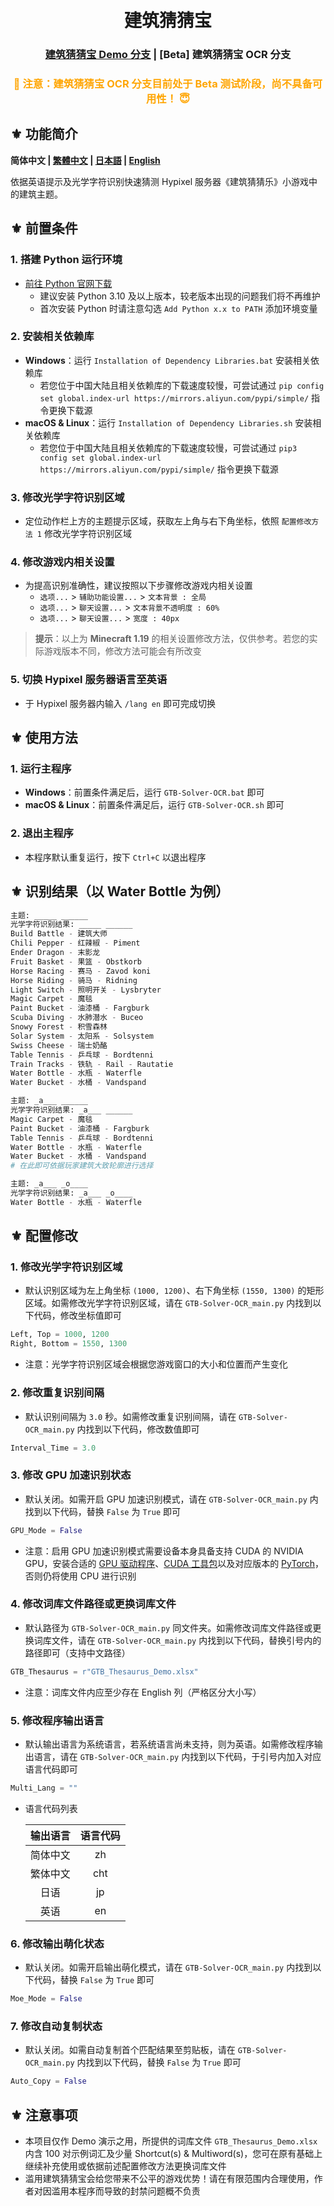 <h1 align="center">
  <br>
  建筑猜猜宝
  <br>
</h1>

<h3 align="center">
<a href="https://github.com/IceNightKing/GTB-Solver/blob/master/readme_zh.md">建筑猜猜宝 Demo 分支</a> | [Beta] 建筑猜猜宝 OCR 分支
</h3>

<h3 align="center">
<font color="orange">🚫 注意：建筑猜猜宝 OCR 分支目前处于 Beta 测试阶段，尚不具备可用性！ 😇</font>
</h3>

## ⚜ 功能简介

**简体中文 | [繁體中文](./readme_cht.md) | [日本語](./readme_jp.md) | [English](./readme.md)**

依据英语提示及光学字符识别快速猜测 Hypixel 服务器《建筑猜猜乐》小游戏中的建筑主题。

## ⚜ 前置条件

### 1. 搭建 Python 运行环境

- [前往 Python 官网下载](https://www.python.org/downloads/ "Python Source Releases")
  - 建议安装 Python 3.10 及以上版本，较老版本出现的问题我们将不再维护
  - 首次安装 Python 时请注意勾选 `Add Python x.x to PATH` 添加环境变量

### 2. 安装相关依赖库

- **Windows**：运行 `Installation of Dependency Libraries.bat` 安装相关依赖库
  - 若您位于中国大陆且相关依赖库的下载速度较慢，可尝试通过 `pip config set global.index-url https://mirrors.aliyun.com/pypi/simple/` 指令更换下载源
- **macOS & Linux**：运行 `Installation of Dependency Libraries.sh` 安装相关依赖库
  - 若您位于中国大陆且相关依赖库的下载速度较慢，可尝试通过 `pip3 config set global.index-url https://mirrors.aliyun.com/pypi/simple/` 指令更换下载源

### 3. 修改光学字符识别区域

- 定位动作栏上方的主题提示区域，获取左上角与右下角坐标，依照 `配置修改方法 1` 修改光学字符识别区域

### 4. 修改游戏内相关设置

- 为提高识别准确性，建议按照以下步骤修改游戏内相关设置
  - `选项...` > `辅助功能设置...` > `文本背景 : 全局`
  - `选项...` > `聊天设置...` > `文本背景不透明度 : 60%`
  - `选项...` > `聊天设置...` > `宽度 : 40px`

> **提示**：以上为 **Minecraft 1.19** 的相关设置修改方法，仅供参考。若您的实际游戏版本不同，修改方法可能会有所改变

### 5. 切换 Hypixel 服务器语言至英语

- 于 Hypixel 服务器内输入 `/lang en` 即可完成切换

## ⚜ 使用方法

### 1. 运行主程序

- **Windows**：前置条件满足后，运行 `GTB-Solver-OCR.bat` 即可
- **macOS & Linux**：前置条件满足后，运行 `GTB-Solver-OCR.sh` 即可

### 2. 退出主程序

- 本程序默认重复运行，按下 `Ctrl+C` 以退出程序

## ⚜ 识别结果（以 Water Bottle 为例）

``` Python
主题: _____ ______
光学字符识别结果: _____ ______
Build Battle - 建筑大师
Chili Pepper - 红辣椒 - Piment
Ender Dragon - 末影龙
Fruit Basket - 果篮 - Obstkorb
Horse Racing - 赛马 - Zavod koni
Horse Riding - 骑马 - Ridning
Light Switch - 照明开关 - Lysbryter
Magic Carpet - 魔毯
Paint Bucket - 油漆桶 - Fargburk
Scuba Diving - 水肺潜水 - Buceo
Snowy Forest - 积雪森林
Solar System - 太阳系 - Solsystem
Swiss Cheese - 瑞士奶酪
Table Tennis - 乒乓球 - Bordtenni
Train Tracks - 铁轨 - Rail - Rautatie
Water Bottle - 水瓶 - Waterfle
Water Bucket - 水桶 - Vandspand

主题: _a___ ______
光学字符识别结果: _a___ ______
Magic Carpet - 魔毯
Paint Bucket - 油漆桶 - Fargburk
Table Tennis - 乒乓球 - Bordtenni
Water Bottle - 水瓶 - Waterfle
Water Bucket - 水桶 - Vandspand
# 在此即可依据玩家建筑大致轮廓进行选择

主题: _a___ _o____
光学字符识别结果: _a___ _o____
Water Bottle - 水瓶 - Waterfle
```

## ⚜ 配置修改

### 1. 修改光学字符识别区域

- 默认识别区域为左上角坐标 `(1000, 1200)`、右下角坐标 `(1550, 1300)` 的矩形区域。如需修改光学字符识别区域，请在 `GTB-Solver-OCR_main.py` 内找到以下代码，修改坐标值即可

``` Python
Left, Top = 1000, 1200
Right, Bottom = 1550, 1300
```

- 注意：光学字符识别区域会根据您游戏窗口的大小和位置而产生变化

### 2. 修改重复识别间隔

- 默认识别间隔为 `3.0` 秒。如需修改重复识别间隔，请在 `GTB-Solver-OCR_main.py` 内找到以下代码，修改数值即可

``` Python
Interval_Time = 3.0
```

### 3. 修改 GPU 加速识别状态

- 默认关闭。如需开启 GPU 加速识别模式，请在 `GTB-Solver-OCR_main.py` 内找到以下代码，替换 `False` 为 `True` 即可

``` Python
GPU_Mode = False
```

- 注意：启用 GPU 加速识别模式需要设备本身具备支持 CUDA 的 NVIDIA GPU，安装合适的 [GPU 驱动程序](https://www.nvidia.cn/Download/index.aspx?lang=cn "NVIDIA Driver Downloads")、[CUDA 工具包](https://developer.nvidia.com/cuda-downloads "NVIDIA CUDA Toolkit Downloads")以及对应版本的 [PyTorch](https://pytorch.org/get-started/locally/ "Install PyTorch Locally")，否则仍将使用 CPU 进行识别

### 4. 修改词库文件路径或更换词库文件

- 默认路径为 `GTB-Solver-OCR_main.py` 同文件夹。如需修改词库文件路径或更换词库文件，请在 `GTB-Solver-OCR_main.py` 内找到以下代码，替换引号内的路径即可（支持中文路径）

``` Python
GTB_Thesaurus = r"GTB_Thesaurus_Demo.xlsx"
```

- 注意：词库文件内应至少存在 English 列（严格区分大小写）

### 5. 修改程序输出语言

- 默认输出语言为系统语言，若系统语言尚未支持，则为英语。如需修改程序输出语言，请在 `GTB-Solver-OCR_main.py` 内找到以下代码，于引号内加入对应语言代码即可

``` Python
Multi_Lang = ""
```

- 语言代码列表

  | 输出语言 | 语言代码 |
  | :----: | :----: |
  | 简体中文 | zh |
  | 繁体中文 | cht |
  | 日语 | jp |
  | 英语 | en |

### 6. 修改输出萌化状态

- 默认关闭。如需开启输出萌化模式，请在 `GTB-Solver-OCR_main.py` 内找到以下代码，替换 `False` 为 `True` 即可

``` Python
Moe_Mode = False
```

### 7. 修改自动复制状态

- 默认关闭。如需自动复制首个匹配结果至剪贴板，请在 `GTB-Solver-OCR_main.py` 内找到以下代码，替换 `False` 为 `True` 即可

``` Python
Auto_Copy = False
```

## ⚜ 注意事项

- 本项目仅作 Demo 演示之用，所提供的词库文件 `GTB_Thesaurus_Demo.xlsx` 内含 100 对示例词汇及少量 Shortcut(s) & Multiword(s)，您可在原有基础上继续补充使用或依据前述配置修改方法更换词库文件
- 滥用建筑猜猜宝会给您带来不公平的游戏优势！请在有限范围内合理使用，作者对因滥用本程序而导致的封禁问题概不负责